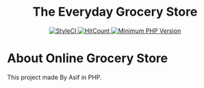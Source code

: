 <h1 align="center">The Everyday Grocery Store</h1>
<p align="center">
    <a href="https://github.styleci.io/repos/299347824">
        <img alt="StyleCI" src="https://github.styleci.io/repos/299347824/shield">
    </a>
    <a href="http://hits.dwyl.com/gaurangkumar/Online-Grocery-Store" target="_blank">
        <img alt="HitCount" src="http://hits.dwyl.com/gaurangkumar/Online-Grocery-Store.svg">
    </a>
    <a href="http://php.net/" target="_blank">
        <img alt="Minimum PHP Version" src="https://img.shields.io/badge/php-%3E%3D%205.6-ee4499.svg?style=flat-plastic">
    </a>
</p>

# About Online Grocery Store

This project made By Asif in PHP.
